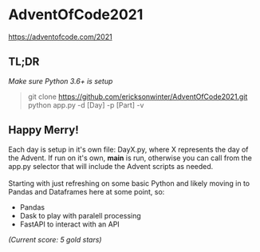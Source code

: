 # AdventOfCode2021
https://adventofcode.com/2021

## TL;DR
_Make sure Python 3.6+ is setup_
> git clone https://github.com/ericksonwinter/AdventOfCode2021.git<br>
> python app.py -d [Day] -p [Part] -v

## Happy Merry!
Each day is setup in it's own file: DayX.py, where X represents the day of the Advent.  If run on it's own, __main__ is run, otherwise you can call from the app.py selector that will include the Advent scripts as needed.<br>
<br>
Starting with just refreshing on some basic Python and likely moving in to Pandas and Dataframes here at some point, so:
- Pandas
- Dask to play with paralell processing
- FastAPI to interact with an API

_(Current score: 5 gold stars)_
